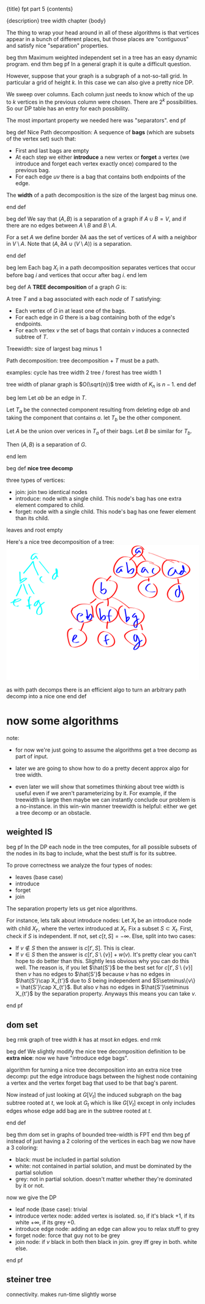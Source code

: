 {title}
fpt part 5
{contents}

{description}
tree width chapter
{body}

The thing to wrap your head around in all of these algorithms is
that vertices appear in a bunch of different places, but those
places are "contiguous" and satisfy nice "separation" properties.

beg thm
Maximum weighted independent set in a tree has an easy dynamic program.
end thm
beg pf
In a general graph it is quite a difficult question.

However, suppose that your graph is a subgraph of a not-so-tall
grid. In particular a grid of height $k$.
In this case we can also give a pretty nice DP.

We sweep over columns. 
Each column just needs to know which of the up to $k$ vertices in
the previous column were chosen. There are $2^{k}$ possibilities.
So our DP table has an entry for each possibility.

The most important property we needed here was "separators".
end pf


beg def 
Nice Path decomposition:
A sequence of **bags** (which are subsets of the vertex set) such
that:

- First and last bags are empty
- At each step we either **introduce** a new vertex or **forget**
    a vertex (we introduce and forget each vertex exactly once)
    compared to the previous bag.
- For each edge $uv$ there is a bag that contains both endpoints
    of the edge.

The **width** of a path decomposition is the size of the largest
bag minus one.

end def

beg def
We say that $(A, B)$ is a separation of a graph if $A\cup B = V$,
and if there are no edges between  $A\setminus B$ and  $B
\setminus A$.

For a set $A$ we define border $\partial A$ aas the set of
vertices of $A$ with a neighbor in $V\setminus A$.
Note that 
$(A, \partial A \cup (V\setminus A))$ is a separation.

end def

beg lem
Each bag $X_i$ in a path decomposition separates vertices that
occur before bag $i$ and vertices that occur after bag $i$.
end lem

beg def
A **TREE decomposition** of a graph $G$ is: 

A tree $T$ and a bag associated with each *node* of $T$
satisfying:

- Each vertex of $G$ in at least one of the bags.
- For each edge in $G$ there is a bag containing both of the edge's endpoints.
- For each vertex $v$ the set of bags that contain
    $v$ induces a connected subtree of $T$.

Treewidth: size of largest bag minus 1

Path decomposition: tree decomposition + $T$ must be a path.

examples: 
cycle has tree width 2
tree / forest has tree width 1

tree width of planar graph is $O(\sqrt{n})$
tree width of  $K_n$ is $n-1.$
end def

beg lem
Let $ab$ be an edge in $T$.

Let $T_a$ be the connected component resulting from deleting edge
 $ab$ and taking the component that contains $a$.
 let $T_b$ be the other component.

 Let $A$ be the union over verices in $T_a$ of their bags.
 Let  $B$ be similar for $T_b$.

 Then $(A,B)$ is a separation of $G$.

end lem

beg def
**nice tree decomp**

three types of vertices:

- join: join two identical nodes
- introduce: node with a single child. This node's bag has one
    extra element compared to child.
- forget: node with a single child. This node's bag has one fewer
    element than its child.

leaves and root empty

Here's a nice tree decomposition of a tree:
![ink_img010](images/ink_img010.png)

as with path decomps there is an efficient algo to turn an
arbitrary path decomp into a nice one
end def

# now some algorithms

note: 
- for now we're just going to assume the algorithms get a tree
decomp as part of input.

- later we are going to show how to do a pretty decent approx
    algo for tree width.

- even later we will show that sometimes thinking about tree
    width is useful even if we aren't parameterizing by it. 
    For example, if the treewidth is large then maybe we can
    instantly conclude our problem is a no-instance. in this
    win-win manner treewidth is helpful: either we get a tree
    decomp or an obstacle.

## weighted IS

beg pf
In the DP each node in the tree computes, for all possible
subsets of the nodes in its bag to include, what the best stuff
is for its subtree.

To prove correctness we analyze the four types of nodes:

- leaves (base case)
- introduce
- forget
- join

The separation property lets us get nice algorithms.

For instance, lets talk about introduce nodes:
Let $X_t$ be an introduce node with child  $X_{t'}$, where the
vertex introduced at $X_t$.
Fix a subset $S\subset X_t$.
First, check if $S$ is independent. If not, set $c[t, S] =
-\infty$.
Else, split into two cases:

- If $v\notin S$ then the answer is $c[t',S]$. This is clear.
- If $v\in S$ then the answer is $c[t', S\setminus\{v\}] + w(v)$.
  It's pretty clear you can't hope to do better than this.
  Slightly less obvious why you can do this well.
  The reason is, if you let $\hat{S'}$ be the best set for
  $c[t', S\setminus\{v\}]$ then $v$ has no edges to $\hat{S'}$
  because  $v$ has no edges in $\hat{S'}\cap X_{t'}$ due to  $S$
  being independent and $S\setminus\{v\} = \hat{S'}\cap X_{t'}$.
  But also  $v$ has no edges in $\hat{S'}\setminus X_{t'}$ by the
  separation property.
  Anyways this means you can take $v$.

end pf

## dom set

beg rmk
graph of tree width $k$ has at msot $kn$ edges.
end rmk

beg def
We slightly modify the nice tree decomposition definition to be
**extra nice**: now we have "introduce edge bags".

algorithm for turning a nice tree decomposition into an extra
nice tree decomp: put the edge introduce bags between the highest
node containing a vertex and the vertex forget bag that used to
be that bag's parent.

Now instead of just looking at $G[V_t]$ the induced subgraph on
the bag subtree rooted at $t$, 
we look at $G_t$ which is like $G[V_t]$ except in only includes
edges whose edge add bag are in the subtree rooted at $t$.

end def

beg thm 
dom set in graphs of bounded tree-width is FPT
end thm
beg pf
instead of just having a 2 coloring of the vertices in each bag
we now have a 3 coloring:

- black: must be included in partial solution
- white: not contained in partial solution, and must be dominated by the partial solution
- grey: not in partial solution. doesn't matter whether they're
    dominated by it or not.

now we give the DP

- leaf node (base case): trivial
- introduce vertex node: added vertex is isolated. so, if it's black
    $+1$, if its white  $+\infty$, if its grey $+0$. 
- introduce edge node: adding an edge can allow you to relax
    stuff to grey
- forget node: force that guy not to be grey
- join node: if $v$ black in both then black in join. grey iff
    grey in both. white else.

end pf


## steiner tree

connectivity. 
makes run-time slightly worse 

